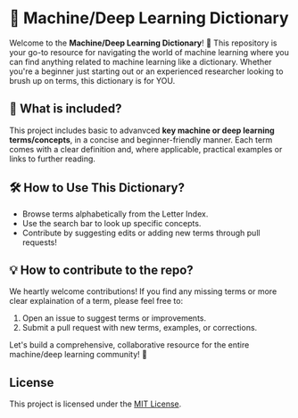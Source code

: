 # 📖 Machine/Deep Learning Dictionary

Welcome to the **Machine/Deep Learning Dictionary**! 🚀 This repository is your go-to resource for navigating the world of machine learning where you can find anything related to machine learning like a dictionary. Whether you're a beginner just starting out or an experienced researcher looking to brush up on terms, this dictionary is for YOU.

## 🧠 What is included?  

This project includes basic to advanvced **key machine or deep learning terms/concepts**, in a concise and beginner-friendly manner. Each term comes with a clear definition and, where applicable, practical examples or links to further reading.

## 🛠️ How to Use This Dictionary?

- Browse terms alphabetically from the Letter Index.
- Use the search bar to look up specific concepts.
- Contribute by suggesting edits or adding new terms through pull requests!

## 💡 How to contribute to the repo? 

We heartly welcome contributions! If you find any missing terms or more clear explaination of a term, please feel free to:

1. Open an issue to suggest terms or improvements.
2. Submit a pull request with new terms, examples, or corrections.

Let's build a comprehensive, collaborative resource for the entire machine/deep learning community! 🌟

## License  

This project is licensed under the [MIT License](LICENSE).
